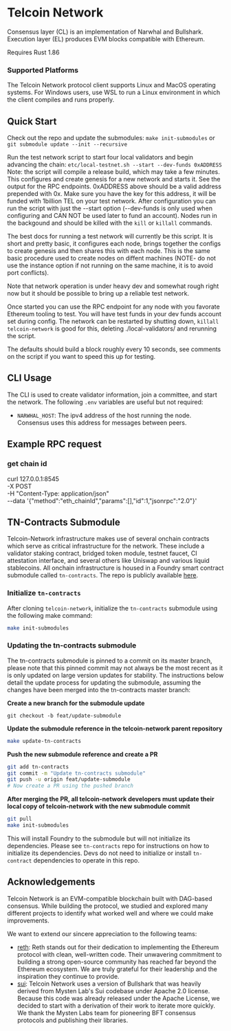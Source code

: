 # Telcoin Network

Consensus layer (CL) is an implementation of Narwhal and Bullshark.
Execution layer (EL) produces EVM blocks compatible with Ethereum.

Requires Rust 1.86

### Supported Platforms

The Telcoin Network protocol client supports Linux and MacOS operating systems. For Windows users, use WSL to run a Linux environment in which the client compiles and runs properly.

## Quick Start

Check out the repo and update the submodules:
`make init-submodules` or `git submodule update --init --recursive`

Run the test network script to start four local validators and begin advancing the chain:
`etc/local-testnet.sh --start --dev-funds 0xADDRESS`
Note: the script will compile a release build, which may take a few minutes.
This configures and create genesis for a new network and starts it. See the output for the RPC endpoints.
0xADDRESS above should be a valid address prepended with 0x. Make sure you have the key for this address,
it will be funded with 1billion TEL on your test network. After configuration you can run the script with
just the --start option (--dev-funds is only used when configuring and CAN NOT be used later to fund
an account). Nodes run in the backgound and should be killed with the `kill` or `killall` commands.

The best docs for running a test network will currently be this script. It is short and pretty basic,
it configures each node, brings together the configs to create genesis and then shares this with each node.
This is the same basic procedure used to create nodes on diffent machines (NOTE- do not use the instance
option if not running on the same machine, it is to avoid port conflicts).

Note that network operation is under heavy dev and somewhat rough right now but it should be possible to
bring up a reliable test network.

Once started you can use the RPC endpoint for any node with you favorate Ethereum tooling to test.
You will have test funds in your dev funds account set during config. The network can be restarted
by shutting down, `killall telcoin-network` is good for this, deleting ./local-validators/ and
rerunning the script.

The defaults should build a block roughly every 10 seconds, see comments on the script if you want to
speed this up for testing.

## CLI Usage

The CLI is used to create validator information, join a committee, and start the network.
The following `.env` variables are useful but not required:

- `NARWHAL_HOST`: The ipv4 address of the host running the node. Consensus uses this address for messages between peers.

## Example RPC request

### get chain id

curl 127.0.0.1:8545 \
-X POST \
-H "Content-Type: application/json" \
--data '{"method":"eth_chainId","params":[],"id":1,"jsonrpc":"2.0"}'

## TN-Contracts Submodule

Telcoin-Network infrastructure makes use of several onchain contracts which serve as critical infrastructure for the network.
These include a validator staking contract, bridged token module, testnet faucet, CI attestation interface, and several others like Uniswap and various liquid stablecoins.
All onchain infrastructure is housed in a Foundry smart contract submodule called `tn-contracts`.
The repo is publicly available [here](https://github.com/Telcoin-Association/tn-contracts).

### Initialize `tn-contracts`

After cloning `telcoin-network`, initialize the `tn-contracts` submodule using the following make command:

```bash
make init-submodules
```

### Updating the tn-contracts submodule

The tn-contracts submodule is pinned to a commit on its master branch, please note that this pinned commit may not always be the most recent as it is only updated on large version updates for stability. The instructions below detail the update process for updating the submodule, assuming the changes have been merged into the tn-contracts master branch:

**Create a new branch for the submodule update**

`git checkout -b feat/update-submodule`

**Update the submodule reference in the telcoin-network parent repository**

```bash
make update-tn-contracts
```

**Push the new submodule reference and create a PR**

```bash
git add tn-contracts
git commit -m "Update tn-contracts submodule"
git push -u origin feat/update-submodule
# Now create a PR using the pushed branch
```

**After merging the PR, all telcoin-network developers must update their local copy of telcoin-network with the new submodule commit**

```bash
git pull
make init-submodules
```

This will install Foundry to the submodule but will not initialize its dependencies.
Please see `tn-contracts` repo for instructions on how to initialize its dependencies.
Devs do not need to initialize or install `tn-contract` dependencies to operate in this repo.

## Acknowledgements

Telcoin Network is an EVM-compatible blockchain built with DAG-based consensus.
While building the protocol, we studied and explored many different projects to identify what worked well and where we could make improvements.

We want to extend our sincere appreciation to the following teams:

- [reth](https://github.com/paradigmxyz/reth): Reth stands out for their dedication to implementing the Ethereum protocol with clean, well-written code. Their unwavering commitment to building a strong open-source community has reached far beyond the Ethereum ecosystem. We are truly grateful for their leadership and the inspiration they continue to provide.
- [sui](https://github.com/MystenLabs/sui): Telcoin Network uses a version of Bullshark that was heavily derived from Mysten Lab's Sui codebase under Apache 2.0 license. Because this code was already released under the Apache License, we decided to start with a derivation of their work to iterate more quickly. We thank the Mysten Labs team for pioneering BFT consensus protocols and publishing their libraries.
